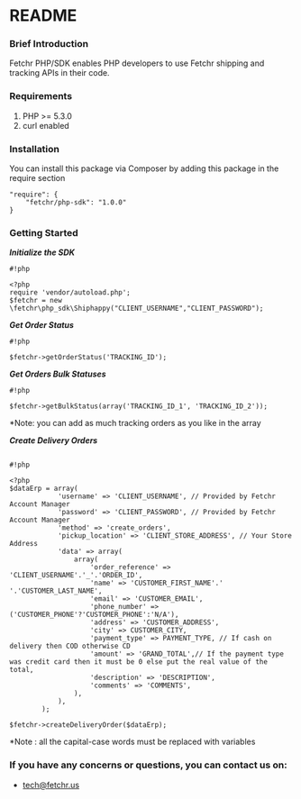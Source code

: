 # README #

### Brief Introduction ###
Fetchr PHP/SDK enables PHP developers to use Fetchr shipping and tracking APIs in their code.

### Requirements ###
1. PHP >= 5.3.0
2. curl enabled
 
### Installation ###
You can install this package via Composer by adding this package in the require section

```
"require": {
    "fetchr/php-sdk": "1.0.0"
}

```

### Getting Started ###

***Initialize the SDK***
```
#!php

<?php
require 'vendor/autoload.php';
$fetchr = new \fetchr\php_sdk\Shiphappy("CLIENT_USERNAME","CLIENT_PASSWORD");
```
***Get Order Status***

```
#!php

$fetchr->getOrderStatus('TRACKING_ID');
```
***Get Orders Bulk Statuses***

```
#!php

$fetchr->getBulkStatus(array('TRACKING_ID_1', 'TRACKING_ID_2'));
```
*Note: you can add as much tracking orders as you like in the array

***Create Delivery Orders***

```

#!php

<?php
$dataErp = array(
            'username' => 'CLIENT_USERNAME', // Provided by Fetchr Account Manager
            'password' => 'CLIENT_PASSWORD', // Provided by Fetchr Account Manager
            'method' => 'create_orders',
            'pickup_location' => 'CLIENT_STORE_ADDRESS', // Your Store Address
            'data' => array(
                array(
                    'order_reference' => 'CLIENT_USERNAME'.'_'.'ORDER_ID',
                    'name' => 'CUSTOMER_FIRST_NAME'.' '.'CUSTOMER_LAST_NAME',
                    'email' => 'CUSTOMER_EMAIL',
                    'phone_number' => ('CUSTOMER_PHONE'?'CUSTOMER_PHONE':'N/A'),
                    'address' => 'CUSTOMER_ADDRESS',
                    'city' => CUSTOMER_CITY,
                    'payment_type' => PAYMENT_TYPE, // If cash on delivery then COD otherwise CD 
                    'amount' => 'GRAND_TOTAL',// If the payment type was credit card then it must be 0 else put the real value of the total,
                    'description' => 'DESCRIPTION',
                    'comments' => 'COMMENTS',
                ),
            ),
        );

$fetchr->createDeliveryOrder($dataErp);
```
*Note : all the capital-case words must be replaced with variables

### If you have any concerns or questions, you can contact us on: ###
* tech@fetchr.us